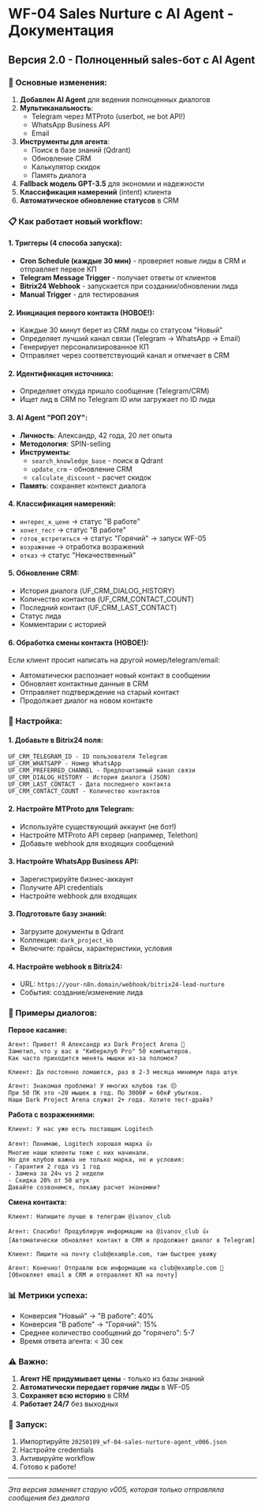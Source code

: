 # WF-04 Sales Nurture с AI Agent - Документация

## Версия 2.0 - Полноценный sales-бот с AI Agent

### 🎯 Основные изменения:

1. **Добавлен AI Agent** для ведения полноценных диалогов
2. **Мультиканальность**:
   - Telegram через MTProto (userbot, не bot API!)
   - WhatsApp Business API
   - Email
3. **Инструменты для агента**:
   - Поиск в базе знаний (Qdrant)
   - Обновление CRM
   - Калькулятор скидок
   - Память диалога
4. **Fallback модель GPT-3.5** для экономии и надежности
5. **Классификация намерений** (intent) клиента
6. **Автоматическое обновление статусов** в CRM

### 📋 Как работает новый workflow:

#### 1. Триггеры (4 способа запуска):
- **Cron Schedule (каждые 30 мин)** - проверяет новые лиды в CRM и отправляет первое КП
- **Telegram Message Trigger** - получает ответы от клиентов
- **Bitrix24 Webhook** - запускается при создании/обновлении лида
- **Manual Trigger** - для тестирования

#### 2. Инициация первого контакта (НОВОЕ!):
- Каждые 30 минут берет из CRM лиды со статусом "Новый"
- Определяет лучший канал связи (Telegram → WhatsApp → Email)
- Генерирует персонализированное КП
- Отправляет через соответствующий канал и отмечает в CRM

#### 2. Идентификация источника:
- Определяет откуда пришло сообщение (Telegram/CRM)
- Ищет лид в CRM по Telegram ID или загружает по ID лида

#### 3. AI Agent "РОП 20Y":
- **Личность**: Александр, 42 года, 20 лет опыта
- **Методология**: SPIN-selling
- **Инструменты**:
  - `search_knowledge_base` - поиск в Qdrant
  - `update_crm` - обновление CRM
  - `calculate_discount` - расчет скидок
- **Память**: сохраняет контекст диалога

#### 4. Классификация намерений:
- `интерес_к_цене` → статус "В работе"
- `хочет_тест` → статус "В работе" 
- `готов_встретиться` → статус "Горячий" → запуск WF-05
- `возражение` → отработка возражений
- `отказ` → статус "Некачественный"

#### 5. Обновление CRM:
- История диалога (UF_CRM_DIALOG_HISTORY)
- Количество контактов (UF_CRM_CONTACT_COUNT)
- Последний контакт (UF_CRM_LAST_CONTACT)
- Статус лида
- Комментарии с историей

#### 6. Обработка смены контакта (НОВОЕ!):
Если клиент просит написать на другой номер/telegram/email:
- Автоматически распознает новый контакт в сообщении
- Обновляет контактные данные в CRM
- Отправляет подтверждение на старый контакт
- Продолжает диалог на новом контакте

### 🔧 Настройка:

#### 1. Добавьте в Bitrix24 поля:
```
UF_CRM_TELEGRAM_ID - ID пользователя Telegram
UF_CRM_WHATSAPP - Номер WhatsApp
UF_CRM_PREFERRED_CHANNEL - Предпочитаемый канал связи
UF_CRM_DIALOG_HISTORY - История диалога (JSON)
UF_CRM_LAST_CONTACT - Дата последнего контакта
UF_CRM_CONTACT_COUNT - Количество контактов
```

#### 2. Настройте MTProto для Telegram:
- Используйте существующий аккаунт (не бот!)
- Настройте MTProto API сервер (например, Telethon)
- Добавьте webhook для входящих сообщений

#### 3. Настройте WhatsApp Business API:
- Зарегистрируйте бизнес-аккаунт
- Получите API credentials
- Настройте webhook для входящих

#### 3. Подготовьте базу знаний:
- Загрузите документы в Qdrant
- Коллекция: `dark_project_kb`
- Включите: прайсы, характеристики, условия

#### 4. Настройте webhook в Bitrix24:
- URL: `https://your-n8n.domain/webhook/bitrix24-lead-nurture`
- События: создание/изменение лида

### 💬 Примеры диалогов:

**Первое касание:**
```
Агент: Привет! Я Александр из Dark Project Arena 👋
Заметил, что у вас в "Киберклуб Pro" 50 компьютеров. 
Как часто приходится менять мышки из-за поломок?

Клиент: Да постоянно ломаются, раз в 2-3 месяца минимум пара штук

Агент: Знакомая проблема! У многих клубов так 😔
При 50 ПК это ~20 мышек в год. По 3000₽ = 60к₽ убытков.
Наши Dark Project Arena служат 2+ года. Хотите тест-драйв?
```

**Работа с возражениями:**
```
Клиент: У нас уже есть поставщик Logitech

Агент: Понимаю, Logitech хорошая марка 👍
Многие наши клиенты тоже с них начинали.
Но для клубов важна не только марка, но и условия:
- Гарантия 2 года vs 1 год
- Замена за 24ч vs 2 недели
- Скидка 20% от 50 штук
Давайте созвонимся, покажу расчет экономии?
```

**Смена контакта:**
```
Клиент: Напишите лучше в телеграм @ivanov_club

Агент: Спасибо! Продублирую информацию на @ivanov_club 👍
[Автоматически обновляет контакт в CRM и продолжает диалог в Telegram]

Клиент: Пишите на почту club@example.com, там быстрее увижу

Агент: Конечно! Отправлю всю информацию на club@example.com 📧
[Обновляет email в CRM и отправляет КП на почту]
```

### 📊 Метрики успеха:

- Конверсия "Новый" → "В работе": 40%
- Конверсия "В работе" → "Горячий": 15%
- Среднее количество сообщений до "горячего": 5-7
- Время ответа агента: < 30 сек

### ⚠️ Важно:

1. **Агент НЕ придумывает цены** - только из базы знаний
2. **Автоматически передает горячие лиды** в WF-05
3. **Сохраняет всю историю** в CRM
4. **Работает 24/7** без выходных

### 🚀 Запуск:

1. Импортируйте `20250109_wf-04-sales-nurture-agent_v006.json`
2. Настройте credentials
3. Активируйте workflow
4. Готово к работе!

---

*Эта версия заменяет старую v005, которая только отправляла сообщения без диалога*